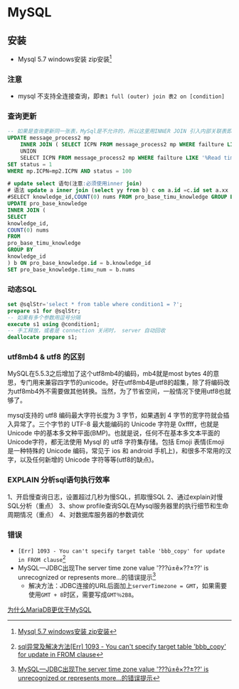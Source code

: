 # MySQL
<!-- @author DHJT 2019-10-16 -->

## 安装
- Mysql 5.7 windows安装 zip安装[^3]

### 注意
- mysql 不支持全连接查询，即`表1 full (outer) join 表2 on [condition]`

### 查询更新
```sql
-- 如果是查询更新同一张表，MySql是不允许的，所以这里用INNER JOIN 引入内部关联表即可完后查询更新
UPDATE message_process2 mp
    INNER JOIN ( SELECT ICPN FROM message_process2 mp WHERE failture LIKE '%Connection refused%' AND status = 100 
    UNION 
    SELECT ICPN FROM message_process2 mp WHERE failture LIKE '%Read timed out%' AND status = 100  ) mp2
SET status = 1
WHERE mp.ICPN=mp2.ICPN AND status = 100

# update select 语句(注意:必须使用inner join)
# 语法 update a inner join (select yy from b) c on a.id =c.id set a.xx = c.yy
#SELECT knowledge_id,COUNT(0) nums FROM pro_base_timu_knowledge GROUP BY knowledge_id;
UPDATE pro_base_knowledge
INNER JOIN (
SELECT
knowledge_id,
COUNT(0) nums
FROM
pro_base_timu_knowledge
GROUP BY
knowledge_id
) b ON pro_base_knowledge.id = b.knowledge_id
SET pro_base_knowledge.timu_num = b.nums
```

### 动态SQL
```sql
set @sqlStr='select * from table where condition1 = ?';
prepare s1 for @sqlStr;
-- 如果有多个参数用逗号分隔
execute s1 using @condition1;
-- 手工释放，或者是 connection 关闭时， server 自动回收
deallocate prepare s1;
```

### utf8mb4 & utf8 的区别
MySQL在5.5.3之后增加了这个utf8mb4的编码，mb4就是most bytes 4的意思，专门用来兼容四字节的unicode。好在utf8mb4是utf8的超集，除了将编码改为utf8mb4外不需要做其他转换。当然，为了节省空间，一般情况下使用utf8也就够了。

mysql支持的 utf8 编码最大字符长度为 3 字节，如果遇到 4 字节的宽字符就会插入异常了。三个字节的 UTF-8 最大能编码的 Unicode 字符是 0xffff，也就是 Unicode 中的基本多文种平面(BMP)。也就是说，任何不在基本多文本平面的 Unicode字符，都无法使用 Mysql 的 utf8 字符集存储。包括 Emoji 表情(Emoji 是一种特殊的 Unicode 编码，常见于 ios 和 android 手机上)，和很多不常用的汉字，以及任何新增的 Unicode 字符等等(utf8的缺点)。

### EXPLAIN 分析sql语句执行效率


1、开启慢查询日志，设置超过几秒为慢SQL，抓取慢SQL
2、通过explain对慢SQL分析（重点）
3、show profile查询SQL在Mysql服务器里的执行细节和生命周期情况（重点）
4、对数据库服务器的参数调优

### 错误
- `[Err] 1093 - You can't specify target table 'bbb_copy' for update in FROM clause`[^1]
- MySQL—JDBC出现The server time zone value '???ú±ê×??±??' is unrecognized or represents more...的错误提示[^2]
    + 解决方法：JDBC连接的URL后面加上`serverTimezone = GMT`，如果需要使用`GMT + 8`时区，需要写成`GMT％2B8`。

[为什么MariaDB更优于MySQL](https://cloud.tencent.com/developer/article/1140522)

[^1]: [sql异常及解决方法[Err] 1093 - You can't specify target table 'bbb_copy' for update in FROM clause](https://blog.csdn.net/qq_35216516/article/details/80524652)
[^2]: [MySQL—JDBC出现The server time zone value '???ú±ê×??±??' is unrecognized or represents more...的错误提示](https://blog.csdn.net/weixin_39126856/article/details/90766822)
[^3]: [Mysql 5.7 windows安装 zip安装](https://www.cnblogs.com/FlyJeans/p/10658386.html)